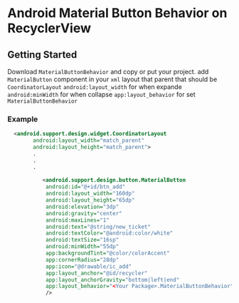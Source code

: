 # Android Material Button Behavior on RecyclerView

## Getting Started
Download `MaterialButtonBehavior` and copy or put your project.
add `MaterialButton` component in your `xml` layout that parent that should be `CoordinatorLayout`
`android:layout_width` for when expande
`android:minWidth` for when collapse
`app:layout_behavior` for set `MaterialButtonBehavior` 

### Example
```xml
  <android.support.design.widget.CoordinatorLayout
        android:layout_width="match_parent"
        android:layout_height="match_parent">
        .
        .
        .
        
           <android.support.design.button.MaterialButton
            android:id="@+id/btn_add"
            android:layout_width="160dp"
            android:layout_height="65dp"
            android:elevation="3dp"
            android:gravity="center"
            android:maxLines="1"
            android:text="@string/new_ticket"
            android:textColor="@android:color/white"
            android:textSize="16sp"
            android:minWidth="55dp"
            app:backgroundTint="@color/colorAccent"
            app:cornerRadius="28dp"
            app:icon="@drawable/ic_add"
            app:layout_anchor="@id/recycler"
            app:layout_anchorGravity="bottom|left|end"
            app:layout_behavior="<Your Package>.MaterialButtonBehavior"
            />
```
